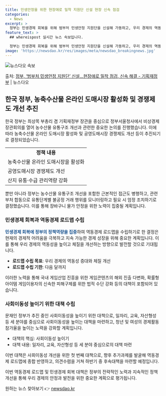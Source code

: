 ```yaml
---
title: 민생안정을 위한 현장애로 밀착 지원단 신설 현장 신속 점검
categories:
  - News
excerpt: >
  정부는 민생경제 회복을 위해 범부처 민생안정 지원단을 신설해 가동하고, 우리 경제의 역동성을 높이고 체질 개…
feature_text: >
  ## whereispost 실시간 뉴스 속보입니다.

  정부는 민생경제 회복을 위해 범부처 민생안정 지원단을 신설해 가동하고, 우리 경제의 역동성을 높이고 체질 개…
image: 'https://newsdao.kr/res/images/meta/newsdao_breakingnews.jpg'
---
```


![뉴스다오 속보](https://newsdao.kr/res/images/meta/newsdao_breakingnews.jpg)

<p>출처: <a href="https://newsdao.kr/3714" rel="dofollow">정부, ‘범부처 민생안정 지원단’ 신설…현장애로 밀착 점검, 신속 해결  - 기획재정부</a> | 뉴스다오</p>

<h2 data-ke-size="size26">한국 정부, 농축수산물 온라인 도매시장 활성화 및 경쟁제도 개선 추진</h2>
<p data-ke-size="size16">한국 정부는 최상목 부총리 겸 기획재정부 장관을 중심으로 정부서울청사에서 비상경제장관회의를 열어 농수산물 유통구조 개선과 관련한 중요한 논의를 진행했습니다. 이에 따라 농축수산물 온라인 도매시장 활성화 및 공영도매시장 경쟁제도 개선 등이 추진되기로 결정되었습니다.</p>

<table>
	<tr>
		<td style="text-align: center; height: 17px;"><b>정책 내용</b></td>
	</tr>
	<tr>
		<td>농축수산물 온라인 도매시장을 활성화</td>
	</tr>
	<tr>
		<td>공영도매시장 경쟁제도 개선</td>
	</tr>
	<tr>
		<td>산지 유통·수급 관리역량 강화</td>
	</tr>
</table>

<p data-ke-size="size16">뿐만 아니라 정부는 농수산물 유통구조 개선을 포함한 근본적인 접근도 병행하고, 관련부처 합동으로 유통단계별 불공정 거래 행위를 모니터링하고 필요 시 엄정 조치하기로 결정했습니다. 이를 통해 장바구니 물가 안정을 위한 노력이 집중될 계획입니다.</p>

<h3 data-ke-size="size24">민생경제 회복과 역동경제 로드맵 수립</h3>
<p data-ke-size="size16"><b><span style="color: #1a5490;">민생경제 회복에 정부의 정책역량을 집중</span></b>하여 역동경제 로드맵을 수립하기로 한 결정은 현재의 경제적 어려움을 극복하고 지속 가능한 경제 성장을 위해 중요한 계획입니다. 이를 통해 우리 경제의 역동성을 높이고 체질을 개선하는 방향으로 발전할 것으로 기대됩니다.</p>
<ul>
	<li><b>로드맵 수립 목표</b>: 우리 경제의 역동성 증대와 체질 개선</li>
	<li><b>로드맵 수립 기한</b>: 다음 달까지</li>
</ul>

<p data-ke-size="size16">이러한 노력을 통해 국내 게임산업 진흥을 위한 게임콘텐츠의 해외 진출 다변화, 확률형 아이템 게임이용자의 신속한 피해구제를 위한 법적 수단 강화 등의 대책이 포함되어 있습니다.</p>

<h3 data-ke-size="size24">사회이동성 높이기 위한 대책 수립</h3>
<p data-ke-size="size16">문재인 정부가 추진 중인 사회이동성을 높이기 위한 대책으로, 일자리, 교육, 자산형성 등 세 분야를 중심으로 사회이동성을 높이는 대책을 마련하고, 청년 및 여성의 경제활동참가율을 높이는 노력을 강화할 계획입니다.</p>
<ul>
	<li>대책의 핵심: 사회이동성 높이기</li>
	<li>대책 내용: 일자리, 교육, 자산형성 등 세 분야 중심으로의 대책 마련</li>
</ul>

<p data-ke-size="size16">이번 대책은 사회이동성 개선을 위한 첫 번째 대책으로, 향후 추가과제를 발굴해 역동경제 로드맵에 종합 반영하고, 의견수렴을 거쳐 하반기 중 후속대책을 마련할 예정입니다.</p>

<p data-ke-size="size16">이번 역동경제 로드맵 및 민생경제 회복 대책은 정부의 전략적인 노력과 지속적인 정책 개선을 통해 우리 경제의 안정과 발전을 위한 중요한 계획으로 평가됩니다.</p> 

원하는 뉴스 찾아보기 👉 <a href="https://newsdao.kr" rel="dofollow">newsdao.kr</a>


